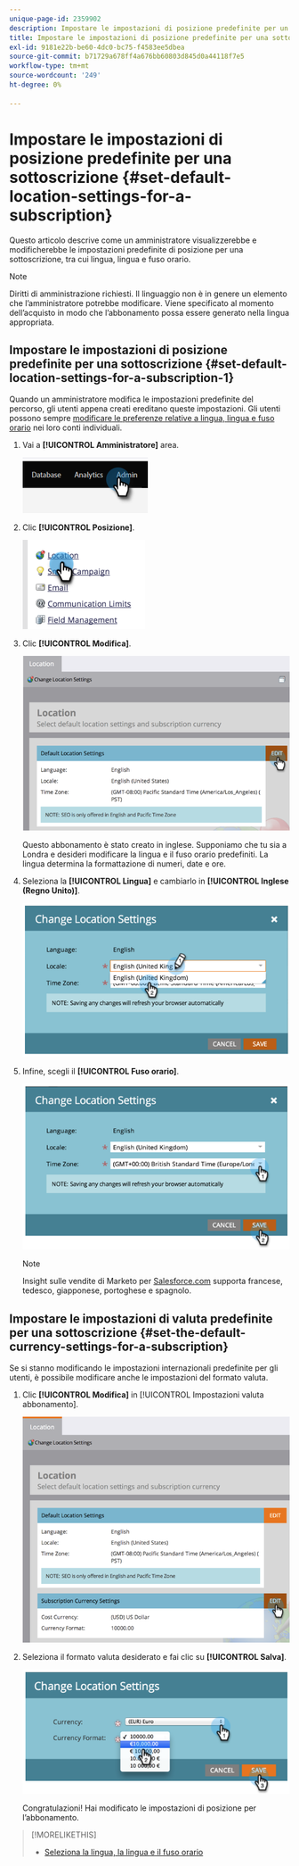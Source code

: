 ```yaml
---
unique-page-id: 2359902
description: Impostare le impostazioni di posizione predefinite per un abbonamento - Documentazione di Marketo - Documentazione del prodotto
title: Impostare le impostazioni di posizione predefinite per una sottoscrizione
exl-id: 9181e22b-be60-4dc0-bc75-f4583ee5dbea
source-git-commit: b71729a678ff4a676bb60803d845d0a44118f7e5
workflow-type: tm+mt
source-wordcount: '249'
ht-degree: 0%

---
```


# Impostare le impostazioni di posizione predefinite per una sottoscrizione {#set-default-location-settings-for-a-subscription}

Questo articolo descrive come un amministratore visualizzerebbe e modificherebbe le impostazioni predefinite di posizione per una sottoscrizione, tra cui lingua, lingua e fuso orario.

>[!NOTE]
>
>Diritti di amministrazione richiesti. Il linguaggio non è in genere un elemento che l’amministratore potrebbe modificare. Viene specificato al momento dell’acquisto in modo che l’abbonamento possa essere generato nella lingua appropriata.

## Impostare le impostazioni di posizione predefinite per una sottoscrizione {#set-default-location-settings-for-a-subscription-1}

Quando un amministratore modifica le impostazioni predefinite del percorso, gli utenti appena creati ereditano queste impostazioni. Gli utenti possono sempre [modificare le preferenze relative a lingua, lingua e fuso orario](/help/marketo/product-docs/administration/settings/select-your-language-locale-and-time-zone.md) nei loro conti individuali.

1. Vai a **[!UICONTROL Amministratore]** area.

   ![](assets/set-default-location-settings-for-a-subscription-1.png)

1. Clic **[!UICONTROL Posizione]**.

   ![](assets/set-default-location-settings-for-a-subscription-2.png)

1. Clic **[!UICONTROL Modifica]**.

   ![](assets/set-default-location-settings-for-a-subscription-3.png)

   Questo abbonamento è stato creato in inglese. Supponiamo che tu sia a Londra e desideri modificare la lingua e il fuso orario predefiniti. La lingua determina la formattazione di numeri, date e ore.

1. Seleziona la **[!UICONTROL Lingua]** e cambiarlo in **[!UICONTROL Inglese (Regno Unito)]**.

   ![](assets/set-default-location-settings-for-a-subscription-4.png)

1. Infine, scegli il **[!UICONTROL Fuso orario]**.

   ![](assets/set-default-location-settings-for-a-subscription-5.png)

   >[!NOTE]
   >
   >Insight sulle vendite di Marketo per [Salesforce.com](https://salesforce.com/) supporta francese, tedesco, giapponese, portoghese e spagnolo.

## Impostare le impostazioni di valuta predefinite per una sottoscrizione {#set-the-default-currency-settings-for-a-subscription}

Se si stanno modificando le impostazioni internazionali predefinite per gli utenti, è possibile modificare anche le impostazioni del formato valuta.

1. Clic **[!UICONTROL Modifica]** in [!UICONTROL Impostazioni valuta abbonamento].

   ![](assets/set-default-location-settings-for-a-subscription-6.png)

1. Seleziona il formato valuta desiderato e fai clic su **[!UICONTROL Salva]**.

   ![](assets/set-default-location-settings-for-a-subscription-7.png)

   Congratulazioni! Hai modificato le impostazioni di posizione per l’abbonamento.

>[!MORELIKETHIS]
>
>* [Seleziona la lingua, la lingua e il fuso orario](/help/marketo/product-docs/administration/settings/select-your-language-locale-and-time-zone.md)
